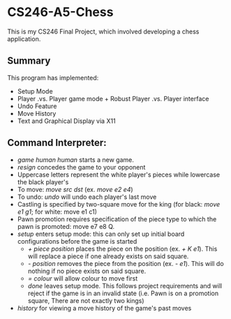 # CS246-A5-Chess
This is my CS246 Final Project, which involved developing a chess application.

## Summary
This program has implemented:
- Setup Mode
- Player .vs. Player game mode + Robust Player .vs. Player interface
- Undo Feature
- Move History
- Text and Graphical Display via X11

## Command Interpreter:
- <i>game human human</i> starts a new game.
- <i>resign</i> concedes the game to your opponent
- Uppercase letters represent the white player's pieces while lowercase the black player's
- To move: <i>move src dst</i> (ex. <i>move e2 e4</i>)
- To undo: <i>undo</i> will undo each player's last move
- Castling is specified by two-square move for the king (for black: <i>move e1 g1</i>; for white: move e1 c1)
- Pawn promotion requires specification of the piece type to which the pawn is promoted: move e7 e8 Q.
- <i>setup</i> enters setup mode: this can only set up initial board configurations before the game is started
  - <i>\+ piece position</i> places the piece on the position (ex. <i>+ K e1</i>). This will replace a piece if one already exists on said square.
  - <i>\- position </i> removes the piece from the position (ex. <i>- e1</i>). This will do nothing if no piece exists on said square.
  - <i>= colour</i> will allow colour to move first
  - <i>done</i> leaves setup mode. This follows project requirements and will reject if the game is in an invalid state (i.e. Pawn is on a promotion square, There are not exactly two kings)
- <i>history</i> for viewing a move history of the game's past moves
  

